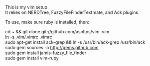 This is my vim setup  
It relies on NERDTree, FuzzyFileFinderTextmate, and Ack plugins

To use, make sure ruby is installed, then:

cd ~ && git clone git://github.com/asoltys/vim .vim  
ln -s .vim/.vimrc .vimrc  
sudo apt-get install ack-grep && ln -s /usr/bin/ack-grep /usr/bin/ack  
sudo gem sources -a http://gems.github.com  
sudo gem install jamis-fuzzy_file_finder  
sudo gem install vim-ruby
